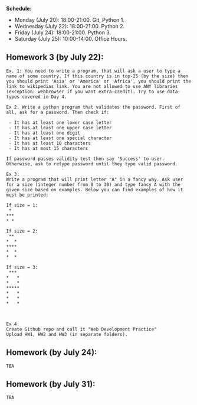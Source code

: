 <b>Schedule:</b>
<ul>
  <li> Monday (July 20): 18:00-21:00. Git, Python 1.</li>
  <li> Wednesday (July 22): 18:00-21:00. Python 2.</li>
  <li> Friday (July 24): 18:00-21:00. Python 3.</li>
  <li> Saturday (July 25): 10:00-14:00. Office Hours. </li>
</ul>


## Homework 3 (by July 22):
```
Ex. 1: You need to write a program, that will ask a user to type a name of some country. If this country is in top-25 (by the size) then you should print 'Asia' or 'America' or 'Africa', you should print the link to wikipedias link. You are not allowed to use ANY libraries (exception: webbrowser if you want extra-credit). Try to use data-types covered in Day 4.

Ex 2. Write a python program that validates the password. First of all, ask for a password. Then check if:

 - It has at least one lower case letter
 - It has at least one upper case letter
 - It has at least one digit
 - It has at least one special character
 - It has at least 10 characters
 - It has at most 15 characters

If password passes validity test then say 'Success' to user. Otherwise, ask to retype password until they type valid password.

Ex 3.
Write a program that will print letter "A" in a fancy way. Ask user for a size (integer number from 0 to 30) and type fancy A with the given size based on examples. Below you can find examples of how it must be printed:

If size = 1:
 *
***
* *

If size = 2:
 **
*  *
****
*  *
*  *

If size = 3:
 ***                                                                   
*   *                                                                  
*   *                                                                  
*****                                                                  
*   *                                                                  
*   *                                                                  
*   *



Ex 4.
Create Github repo and call it "Web Development Practice"
Upload HW1, HW2 and HW3 (in separate folders).
```

## Homework (by July 24):
```
TBA
```

## Homework (by July 31):
```
TBA
```
